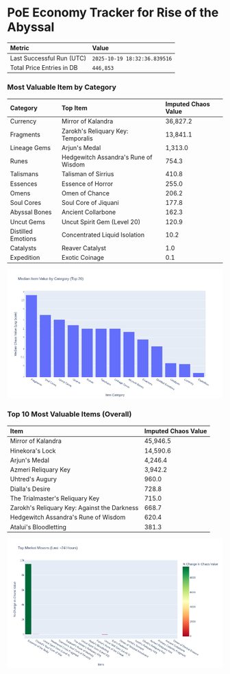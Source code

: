 # PoE Economy Tracker for Rise of the Abyssal

<!-- START_MAINTENANCE -->
| Metric | Value |
|:---|:---|
| Last Successful Run (UTC) | `2025-10-19 18:32:36.839516` |
| Total Price Entries in DB | `446,853` |

<!-- END_MAINTENANCE -->

<!-- START_DATAFRAME_DEBUG -->
<!-- END_DATAFRAME_DEBUG -->

<!-- START_CATEGORY_ANALYSIS -->
### Most Valuable Item by Category
| Category | Top Item | Imputed Chaos Value |
| :--- | :--- | :--- |
| Currency | Mirror of Kalandra | 36,827.2 |
| Fragments | Zarokh's Reliquary Key: Temporalis | 13,841.1 |
| Lineage Gems | Arjun's Medal | 1,313.0 |
| Runes | Hedgewitch Assandra's Rune of Wisdom | 754.3 |
| Talismans | Talisman of Sirrius | 410.8 |
| Essences | Essence of Horror | 255.0 |
| Omens | Omen of Chance | 206.2 |
| Soul Cores | Soul Core of Jiquani | 177.8 |
| Abyssal Bones | Ancient Collarbone | 162.3 |
| Uncut Gems | Uncut Spirit Gem (Level 20) | 120.9 |
| Distilled Emotions | Concentrated Liquid Isolation | 10.2 |
| Catalysts | Reaver Catalyst | 1.0 |
| Expedition | Exotic Coinage | 0.1 |


![Category Analysis Chart](charts/category_analysis.png)
<!-- END_ANALYSIS -->

<!-- START_ANALYSIS -->
### Top 10 Most Valuable Items (Overall)
| Item | Imputed Chaos Value |
| :--- | :--- |
| Mirror of Kalandra | 45,946.5 |
| Hinekora's Lock | 14,590.6 |
| Arjun's Medal | 4,246.4 |
| Azmeri Reliquary Key | 3,942.2 |
| Uhtred's Augury | 960.0 |
| Dialla's Desire | 728.8 |
| The Trialmaster's Reliquary Key | 715.0 |
| Zarokh's Reliquary Key: Against the Darkness | 668.7 |
| Hedgewitch Assandra's Rune of Wisdom | 620.4 |
| Atalui's Bloodletting | 381.3 |


![Market Movers Chart](charts/market_movers.png)
<!-- END_ANALYSIS -->
